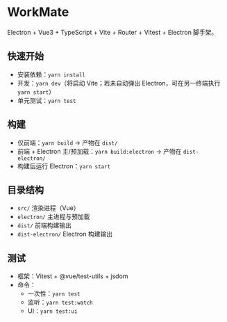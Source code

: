 # WorkMate

Electron + Vue3 + TypeScript + Vite + Router + Vitest + Electron 脚手架。

## 快速开始
- 安装依赖：`yarn install`
- 开发：`yarn dev`（将启动 Vite；若未自动弹出 Electron，可在另一终端执行 `yarn start`）
- 单元测试：`yarn test`

## 构建
- 仅前端：`yarn build` → 产物在 `dist/`
- 前端 + Electron 主/预加载：`yarn build:electron` → 产物在 `dist-electron/`
- 构建后运行 Electron：`yarn start`

## 目录结构
- `src/` 渲染进程（Vue）
- `electron/` 主进程与预加载
- `dist/` 前端构建输出
- `dist-electron/` Electron 构建输出

## 测试
- 框架：Vitest + @vue/test-utils + jsdom
- 命令：
  - 一次性：`yarn test`
  - 监听：`yarn test:watch`
  - UI：`yarn test:ui`
